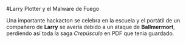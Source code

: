 #Larry Plotter y el Malware de Fuego

Una importante hackacton se celebra en la escuela y el portátil de un compañero de
**Larry** se avería debido a un ataque de **Ballmermort**, perdiendo así toda la saga
*Crepúsculo* en PDF que tenia guardado. 
